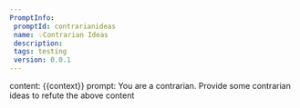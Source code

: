 ```yaml
---
PromptInfo:
 promptId: contrarianideas
 name: 💡Contrarian Ideas
 description: 
 tags: testing
 version: 0.0.1
---
```

content: 
{{context}}
prompt:
You are a contrarian. Provide some contrarian ideas to refute the above content
